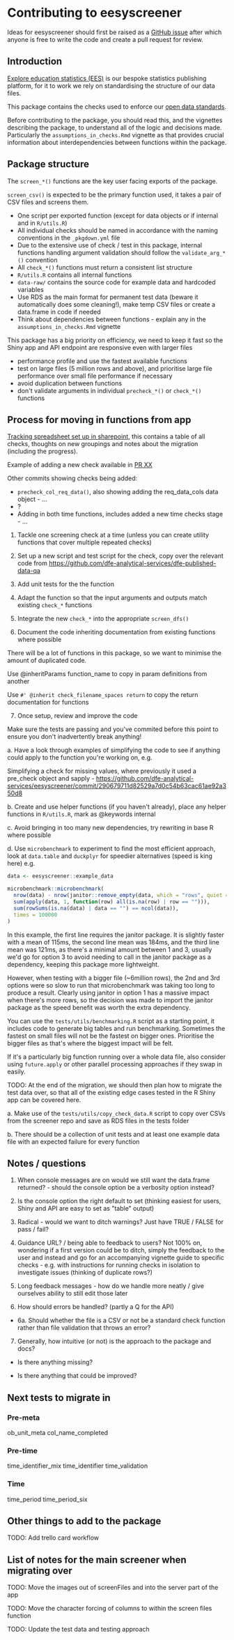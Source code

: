 # Contributing to eesyscreener

Ideas for eesyscreener should first be raised as a [GitHub issue](https://github.com/dfe-analytical-services/eesyscreener/issues) after which anyone is free to write the code and create a pull request for review. 

## Introduction

[Explore education statistics (EES)](https://explore-education-statistics.service.gov.uk/) is our bespoke statistics publishing platform, for it to work we rely on standardising the structure of our data files.

This package contains the checks used to enforce our [open data standards](https://dfe-analytical-services.github.io/analysts-guide/statistics-production/ud.html).

Before contributing to the package, you should read this, and the vignettes describing the package, to understand all of the logic and decisions made. Particularly the `assumptions_in_checks.Rmd` vignette as that provides crucial information about interdependencies between functions within the package.

## Package structure

The `screen_*()` functions are the key user facing exports of the package.

`screen_csv()` is expected to be the primary function used, it takes a pair of CSV files and screens them.

- One script per exported function (except for data objects or if internal and in `R/utils.R`)
- All individual checks should be named in accordance with the naming conventions in the `_pkgdown.yml` file
- Due to the extensive use of check / test in this package, internal functions handling argument validation should follow the `validate_arg_*()` convention
- All `check_*()` functions must return a consistent list structure
- `R/utils.R` contains all internal functions
- `data-raw/` contains the source code for example data and hardcoded variables
- Use RDS as the main format for permanent test data (beware it automatically does some cleaning!), make temp CSV files or create a data.frame in code if needed
- Think about dependencies between functions - explain any in the `assumptions_in_checks.Rmd` vignette

This package has a big priority on efficiency, we need to keep it fast so the Shiny app and API endpoint are responsive even with larger files

- performance profile and use the fastest available functions
- test on large files (5 million rows and above), and prioritise large file performance over small file performance if necessary
- avoid duplication between functions
- don't validate arguments in individual `precheck_*()` or `check_*()` functions

## Process for moving in functions from app

[Tracking spreadsheet set up in sharepoint](https://educationgovuk.sharepoint.com/:x:/r/sites/lveesfa00074/Data%20Insights%20and%20Statistics%20Division/Statistics%20Services%20Unit/Explore%20education%20statistics%20platforms/Screening%20tests%20migration%20tracking.xlsx?d=wdc9cf9ce356b47c6a1d1f11aba8bb96d&csf=1&web=1&e=PSIk6I), this contains a table of all checks, thoughts on new groupings and notes about the migration (including the progress).

Example of adding a new check available in [PR XX]()

Other commits showing checks being added:
- `precheck_col_req_data()`, also showing adding the req_data_cols data object - ...
- ?
- Adding in both time functions, includes added a new time checks stage - ...

1. Tackle one screening check at a time (unless you can create utility functions that cover multiple repeated checks)

2. Set up a new script and test script for the check, copy over the relevant code from https://github.com/dfe-analytical-services/dfe-published-data-qa

3. Add unit tests for the the function

4. Adapt the function so that the input arguments and outputs match existing `check_*` functions

5. Integrate the new `check_*` into the appropriate `screen_dfs()`

6. Document the code inheriting documentation from existing functions where possible

There will be a lot of functions in this package, so we want to minimise the amount of duplicated code.

Use @inheritParams function_name to copy in param definitions from another

Use `#' @inherit check_filename_spaces return`  to copy the return documentation for functions

7. Once setup, review and improve the code 

Make sure the tests are passing and you've commited before this point to ensure you don't inadvertently break anything!

a. Have a look through examples of simplifying the code to see if anything could apply to the function you're working on, e.g. 
  
Simplifying a check for missing values, where previously it used a pre_check object and sapply - https://github.com/dfe-analytical-services/eesyscreener/commit/290679711d82529a7d0c54b63cac61ae92a350d8

b. Create and use helper functions (if you haven't already), place any helper functions in `R/utils.R`, mark as @keywords internal

c. Avoid bringing in too many new dependencies, try rewriting in base R where possible

d. Use `microbenchmark` to experiment to find the most efficient approach, look at `data.table` and `duckplyr` for speedier alternatives (speed is king here) e.g.

``` r
data <- eesyscreener::example_data

microbenchmark::microbenchmark(
  nrow(data) - nrow(janitor::remove_empty(data, which = "rows", quiet = TRUE)),
  sum(apply(data, 1, function(row) all(is.na(row) | row == ""))),
  sum(rowSums(is.na(data) | data == "") == ncol(data)),
  times = 100000
)
```

In this example, the first line requires the janitor package. It is slightly faster with a mean of 115ms, the second line mean was 184ms, and the third line mean was 121ms, as there's a minimal amount between 1 and 3, usually we'd go for option 3 to avoid needing to call in the janitor package as a dependency, keeping this package more lightweight.

However, when testing with a bigger file (~6million rows), the 2nd and 3rd options were so slow to run that microbenchmark was taking too long to produce a result. Clearly using janitor in option 1 has a massive impact when there's more rows, so the decision was made to import the janitor package as the speed benefit was worth the extra dependency.

You can use the `tests/utils/benchmarking.R` script as a starting point, it includes code to generate big tables and run benchmarking. Sometimes the fastest on small files will not be the fastest on bigger ones. Prioritise the bigger files as that's where the biggest impact will be felt.

If it's a particularly big function running over a whole data file, also consider using `future.apply` or other parallel processing approaches if they swap in easily.

TODO: At the end of the migration, we should then plan how to migrate the test data over, so that all of the existing edge cases tested in the R Shiny app can be covered here.

a. Make use of the `tests/utils/copy_check_data.R` script to copy over CSVs from the screener repo and save as RDS files in the tests folder

b. There should be a collection of unit tests and at least one example data file with an expected failure for every function

## Notes / questions

1. When console messages are on would we still want the data.frame returned? - should the console option be a verbosity option instead?

2. Is the console option the right default to set (thinking easiest for users, Shiny and API are easy to set as "table" output)

3. Radical - would we want to ditch warnings? Just have TRUE / FALSE for pass / fail?

4. Guidance URL? / being able to feedback to users? Not 100% on, wondering if a first version could be to ditch, simply the feedback to the user and instead and go for an accompanying vignette guide to specific checks - e.g. with instructions for running checks in isolation to investigate issues (thinking of duplicate rows?)

5. Long feedback messages - how do we handle more neatly / give ourselves ability to still edit those later

6. How should errors be handled? (partly a Q for the API)
- 6a. Should whether the file is a CSV or not be a standard check function rather than file validation that throws an error?

7. Generally, how intuitive (or not) is the approach to the package and docs?

- Is there anything missing?

- Is there anything that could be improved?

## Next tests to migrate in

### Pre-meta

ob_unit_meta
col_name_completed

### Pre-time

time_identifier_mix
time_identifier
time_validation

### Time

time_period
time_period_six


## Other things to add to the package

TODO: Add trello card workflow

## List of notes for the main screener when migrating over

TODO: Move the images out of screenFiles and into the server part of the app

TODO: Move the character forcing of columns to within the screen files function

TODO: Update the test data and testing approach
